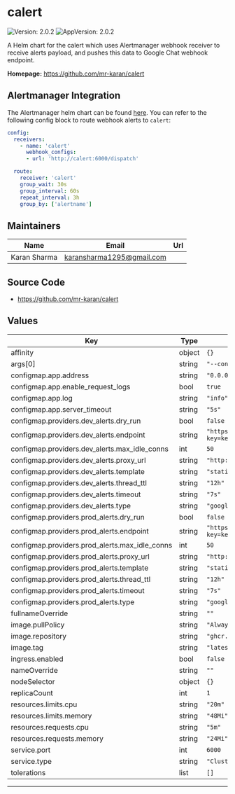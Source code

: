 # calert

![Version: 2.0.2](https://img.shields.io/badge/Version-2.0.2-informational?style=flat-square) ![AppVersion: 2.0.2](https://img.shields.io/badge/AppVersion-2.0.2-informational?style=flat-square)

A Helm chart for the calert which uses Alertmanager webhook receiver to receive alerts payload, and pushes this data to Google Chat webhook endpoint.

**Homepage:** <https://github.com/mr-karan/calert>

## Alertmanager Integration

The Alertmanager helm chart can be found [here](https://github.com/prometheus-community/helm-charts/tree/main/charts/alertmanager). You can refer to the following config block to route webhook alerts to `calert`:

```yml
config:
  receivers:
    - name: 'calert'
      webhook_configs:
      - url: 'http://calert:6000/dispatch'

  route:
    receiver: 'calert'
    group_wait: 30s
    group_interval: 60s
    repeat_interval: 3h
    group_by: ['alertname']
```

## Maintainers

| Name | Email | Url |
| ---- | ------ | --- |
| Karan Sharma | <karansharma1295@gmail.com> |  |

## Source Code

* <https://github.com/mr-karan/calert>

## Values

| Key | Type | Default | Description |
|-----|------|---------|-------------|
| affinity | object | `{}` |  |
| args[0] | string | `"--config=/app/static/config.toml"` |  |
| configmap.app.address | string | `"0.0.0.0:6000"` |  |
| configmap.app.enable_request_logs | bool | `true` |  |
| configmap.app.log | string | `"info"` |  |
| configmap.app.server_timeout | string | `"5s"` |  |
| configmap.providers.dev_alerts.dry_run | bool | `false` |  |
| configmap.providers.dev_alerts.endpoint | string | `"https://chat.googleapis.com/v1/spaces/xxx/messages?key=key&token=token%3D"` |  |
| configmap.providers.dev_alerts.max_idle_conns | int | `50` |  |
| configmap.providers.dev_alerts.proxy_url | string | `"http://internal-squid-proxy.com:3128"` |  |
| configmap.providers.dev_alerts.template | string | `"static/message.tmpl"` |  |
| configmap.providers.dev_alerts.thread_ttl | string | `"12h"` |  |
| configmap.providers.dev_alerts.timeout | string | `"7s"` |  |
| configmap.providers.dev_alerts.type | string | `"google_chat"` |  |
| configmap.providers.prod_alerts.dry_run | bool | `false` |  |
| configmap.providers.prod_alerts.endpoint | string | `"https://chat.googleapis.com/v1/spaces/xxx/messages?key=key&token=token%3D"` |  |
| configmap.providers.prod_alerts.max_idle_conns | int | `50` |  |
| configmap.providers.prod_alerts.proxy_url | string | `"http://internal-squid-proxy.com:3128"` |  |
| configmap.providers.prod_alerts.template | string | `"static/message.tmpl"` |  |
| configmap.providers.prod_alerts.thread_ttl | string | `"12h"` |  |
| configmap.providers.prod_alerts.timeout | string | `"7s"` |  |
| configmap.providers.prod_alerts.type | string | `"google_chat"` |  |
| fullnameOverride | string | `""` |  |
| image.pullPolicy | string | `"Always"` |  |
| image.repository | string | `"ghcr.io/mr-karan/calert"` |  |
| image.tag | string | `"latest"` |  |
| ingress.enabled | bool | `false` |  |
| nameOverride | string | `""` |  |
| nodeSelector | object | `{}` |  |
| replicaCount | int | `1` |  |
| resources.limits.cpu | string | `"20m"` |  |
| resources.limits.memory | string | `"48Mi"` |  |
| resources.requests.cpu | string | `"5m"` |  |
| resources.requests.memory | string | `"24Mi"` |  |
| service.port | int | `6000` |  |
| service.type | string | `"ClusterIP"` |  |
| tolerations | list | `[]` |  |

----------------------------------------------
